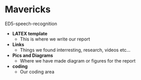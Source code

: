 # Mavericks
ED5-speech-recognition

- **LATEX template**
  - This is where we write our report 
- **Links**
  - Things we found interresting, research, videos etc...
- **Pics and Diagrams**
  - Where we have made diagram or figures for the report
- **coding**
  - Our coding area

